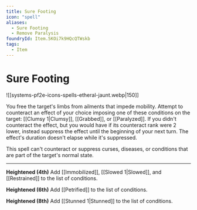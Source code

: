 ```yaml
---
title: Sure Footing
icon: "spell"
aliases:
  - Sure Footing
  - Remove Paralysis
foundryId: Item.5KOi7k9HQcQTWskb
tags:
  - Item
---
```


# Sure Footing
![[systems-pf2e-icons-spells-etheral-jaunt.webp|150]]

You free the target's limbs from ailments that impede mobility. Attempt to counteract an effect of your choice imposing one of these conditions on the target: [[Clumsy 1|Clumsy]], [[Grabbed]], or [[Paralyzed]]. If you didn't counteract the effect, but you would have if its counteract rank were 2 lower, instead suppress the effect until the beginning of your next turn. The effect's duration doesn't elapse while it's suppressed.

This spell can't counteract or suppress curses, diseases, or conditions that are part of the target's normal state.

* * *

**Heightened (4th)** Add [[Immobilized]], [[Slowed 1|Slowed]], and [[Restrained]] to the list of conditions.

**Heightened (6th)** Add [[Petrified]] to the list of conditions.

**Heightened (8th)** Add [[Stunned 1|Stunned]] to the list of conditions.
